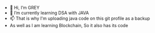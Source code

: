 - 👋 Hi, I’m GREY
- 🌱 I’m currently learning DSA with JAVA
- 📫 That is why I'm uploading java code on this git profile as a backup
- As well as I am learning Blockchain, So it also has its code
<!---
greyiee008/greyiee008 is a ✨ special ✨ repository because its `README.md` (this file) appears on your GitHub profile
You can click the Preview link to take a look at your changes.
--->
